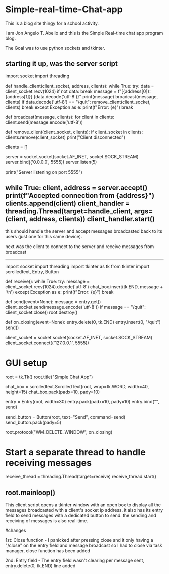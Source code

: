 # Simple-real-time-Chat-app

This is a blog site thingy for a school activity. 

I am Jon Angelo T. Abello and this is the Simple Real-time chat app program blog.

The Goal was to use python sockets and tkinter. 

starting it up, was the server script
------------------------------------------------------------------------------------------------------------------------------------------------------------------------------------------------------------------------
import socket
import threading

def handle_client(client_socket, address, clients):
    while True:
        try:
            data = client_socket.recv(1024)
            if not data:
                break
            message = f"[{address[0]}:{address[1]}] {data.decode('utf-8')}"
            print(message)
            broadcast(message, clients)
            if data.decode('utf-8') == "/quit":
                remove_client(client_socket, clients)
                break
        except Exception as e:
            print(f"Error: {e}")
            break

def broadcast(message, clients):
    for client in clients:
        client.send(message.encode('utf-8'))

def remove_client(client_socket, clients):
    if client_socket in clients:
        clients.remove(client_socket)
        print("Client disconnected")

clients = []

server = socket.socket(socket.AF_INET, socket.SOCK_STREAM)
server.bind(('0.0.0.0', 5555))
server.listen(5)

print("Server listening on port 5555")

while True:
    client, address = server.accept()
    print(f"Accepted connection from {address}")
    clients.append(client)
    client_handler = threading.Thread(target=handle_client, args=(client, address, clients))
    client_handler.start()
------------------------------------------------------------------------------------------------------------------------------------------------------------------------------------------------------------------------

this should handle the server and accept messages broadcasted back to its users (just one for this same device).

next was the client to connect to the server and receive messages from broadcast 

------------------------------------------------------------------------------------------------------------------------------------------------------------------------------------------------------------------------
import socket
import threading
import tkinter as tk
from tkinter import scrolledtext, Entry, Button

def receive():
    while True:
        try:
            message = client_socket.recv(1024).decode('utf-8')
            chat_box.insert(tk.END, message + '\n')
        except Exception as e:
            print(f"Error: {e}")
            break

def send(event=None):
    message = entry.get()
    client_socket.send(message.encode('utf-8'))
    if message == "/quit":
        client_socket.close()
        root.destroy()

def on_closing(event=None):
    entry.delete(0, tk.END)
    entry.insert(0, "/quit")
    send()

client_socket = socket.socket(socket.AF_INET, socket.SOCK_STREAM)
client_socket.connect(('127.0.0.1', 5555))

# GUI setup
root = tk.Tk()
root.title("Simple Chat App")

chat_box = scrolledtext.ScrolledText(root, wrap=tk.WORD, width=40, height=15)
chat_box.pack(padx=10, pady=10)

entry = Entry(root, width=30)
entry.pack(padx=10, pady=10)
entry.bind("<Return>", send)

send_button = Button(root, text="Send", command=send)
send_button.pack(pady=5)

root.protocol("WM_DELETE_WINDOW", on_closing)

# Start a separate thread to handle receiving messages
receive_thread = threading.Thread(target=receive)
receive_thread.start()

root.mainloop()
-----------------------------------------------------------------------------------------------------------------------------------------------------------------------------------------------------------------------
This client script opens a tkinter window with an open box to display all the messages broadcasted with a client's socket ip address. 
it also has its entry field to send messages with a dedicated button to send. 
the sending and receiving of messages is also real-time.

#changes

1st: Close function - I panicked after pressing close and it only having a "/close" on the entry field and message broadcast so I had to close via task manager, close function has been added

2nd: Entry field - The entry field wasn't clearing per message sent, entry.delete(0, tk.END) line added

